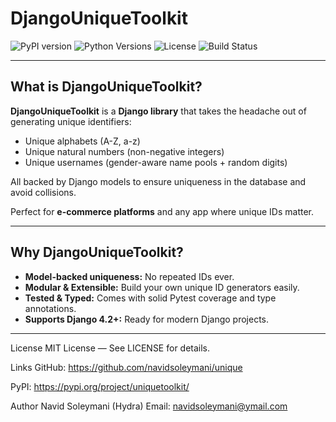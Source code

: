 # DjangoUniqueToolkit

![PyPI version](https://img.shields.io/pypi/v/uniquetoolkit.svg)
![Python Versions](https://img.shields.io/pypi/pyversions/uniquetoolkit.svg)
![License](https://img.shields.io/pypi/l/uniquetoolkit.svg)
![Build Status](https://github.com/navidsoleymani/unique/actions/workflows/ci.yml/badge.svg)

---

## What is DjangoUniqueToolkit?

**DjangoUniqueToolkit** is a **Django library** that takes the headache out of generating unique identifiers:

- Unique alphabets (A-Z, a-z)
- Unique natural numbers (non-negative integers)
- Unique usernames (gender-aware name pools + random digits)

All backed by Django models to ensure uniqueness in the database and avoid collisions.

Perfect for **e-commerce platforms** and any app where unique IDs matter.

---

## Why DjangoUniqueToolkit?

- **Model-backed uniqueness:** No repeated IDs ever.  
- **Modular & Extensible:** Build your own unique ID generators easily.  
- **Tested & Typed:** Comes with solid Pytest coverage and type annotations.  
- **Supports Django 4.2+:** Ready for modern Django projects.  

---

License
MIT License — See LICENSE for details.

Links
GitHub: https://github.com/navidsoleymani/unique

PyPI: https://pypi.org/project/uniquetoolkit/

Author
Navid Soleymani (Hydra)
Email: navidsoleymani@ymail.com

